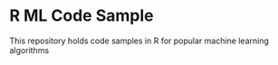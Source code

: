 # R ML Code Sample
This repository holds code samples in R for popular machine learning algorithms 
